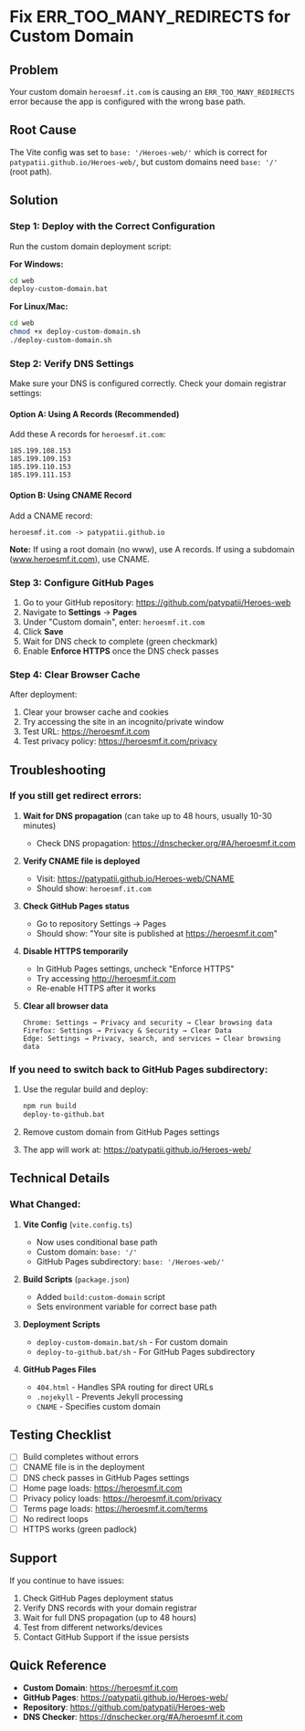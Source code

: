 # Fix ERR_TOO_MANY_REDIRECTS for Custom Domain

## Problem
Your custom domain `heroesmf.it.com` is causing an `ERR_TOO_MANY_REDIRECTS` error because the app is configured with the wrong base path.

## Root Cause
The Vite config was set to `base: '/Heroes-web/'` which is correct for `patypatii.github.io/Heroes-web/`, but custom domains need `base: '/'` (root path).

## Solution

### Step 1: Deploy with the Correct Configuration

Run the custom domain deployment script:

**For Windows:**
```bash
cd web
deploy-custom-domain.bat
```

**For Linux/Mac:**
```bash
cd web
chmod +x deploy-custom-domain.sh
./deploy-custom-domain.sh
```

### Step 2: Verify DNS Settings

Make sure your DNS is configured correctly. Check your domain registrar settings:

#### Option A: Using A Records (Recommended)
Add these A records for `heroesmf.it.com`:
```
185.199.108.153
185.199.109.153
185.199.110.153
185.199.111.153
```

#### Option B: Using CNAME Record
Add a CNAME record:
```
heroesmf.it.com -> patypatii.github.io
```

**Note:** If using a root domain (no www), use A records. If using a subdomain (www.heroesmf.it.com), use CNAME.

### Step 3: Configure GitHub Pages

1. Go to your GitHub repository: https://github.com/patypatii/Heroes-web
2. Navigate to **Settings** → **Pages**
3. Under "Custom domain", enter: `heroesmf.it.com`
4. Click **Save**
5. Wait for DNS check to complete (green checkmark)
6. Enable **Enforce HTTPS** once the DNS check passes

### Step 4: Clear Browser Cache

After deployment:
1. Clear your browser cache and cookies
2. Try accessing the site in an incognito/private window
3. Test URL: https://heroesmf.it.com
4. Test privacy policy: https://heroesmf.it.com/privacy

## Troubleshooting

### If you still get redirect errors:

1. **Wait for DNS propagation** (can take up to 48 hours, usually 10-30 minutes)
   - Check DNS propagation: https://dnschecker.org/#A/heroesmf.it.com

2. **Verify CNAME file is deployed**
   - Visit: https://patypatii.github.io/Heroes-web/CNAME
   - Should show: `heroesmf.it.com`

3. **Check GitHub Pages status**
   - Go to repository Settings → Pages
   - Should show: "Your site is published at https://heroesmf.it.com"

4. **Disable HTTPS temporarily**
   - In GitHub Pages settings, uncheck "Enforce HTTPS"
   - Try accessing http://heroesmf.it.com
   - Re-enable HTTPS after it works

5. **Clear all browser data**
   ```
   Chrome: Settings → Privacy and security → Clear browsing data
   Firefox: Settings → Privacy & Security → Clear Data
   Edge: Settings → Privacy, search, and services → Clear browsing data
   ```

### If you need to switch back to GitHub Pages subdirectory:

1. Use the regular build and deploy:
   ```bash
   npm run build
   deploy-to-github.bat
   ```

2. Remove custom domain from GitHub Pages settings

3. The app will work at: https://patypatii.github.io/Heroes-web/

## Technical Details

### What Changed:

1. **Vite Config** (`vite.config.ts`)
   - Now uses conditional base path
   - Custom domain: `base: '/'`
   - GitHub Pages subdirectory: `base: '/Heroes-web/'`

2. **Build Scripts** (`package.json`)
   - Added `build:custom-domain` script
   - Sets environment variable for correct base path

3. **Deployment Scripts**
   - `deploy-custom-domain.bat/sh` - For custom domain
   - `deploy-to-github.bat/sh` - For GitHub Pages subdirectory

4. **GitHub Pages Files**
   - `404.html` - Handles SPA routing for direct URLs
   - `.nojekyll` - Prevents Jekyll processing
   - `CNAME` - Specifies custom domain

## Testing Checklist

- [ ] Build completes without errors
- [ ] CNAME file is in the deployment
- [ ] DNS check passes in GitHub Pages settings
- [ ] Home page loads: https://heroesmf.it.com
- [ ] Privacy policy loads: https://heroesmf.it.com/privacy
- [ ] Terms page loads: https://heroesmf.it.com/terms
- [ ] No redirect loops
- [ ] HTTPS works (green padlock)

## Support

If you continue to have issues:

1. Check GitHub Pages deployment status
2. Verify DNS records with your domain registrar
3. Wait for full DNS propagation (up to 48 hours)
4. Test from different networks/devices
5. Contact GitHub Support if the issue persists

## Quick Reference

- **Custom Domain**: https://heroesmf.it.com
- **GitHub Pages**: https://patypatii.github.io/Heroes-web/
- **Repository**: https://github.com/patypatii/Heroes-web
- **DNS Checker**: https://dnschecker.org/#A/heroesmf.it.com
